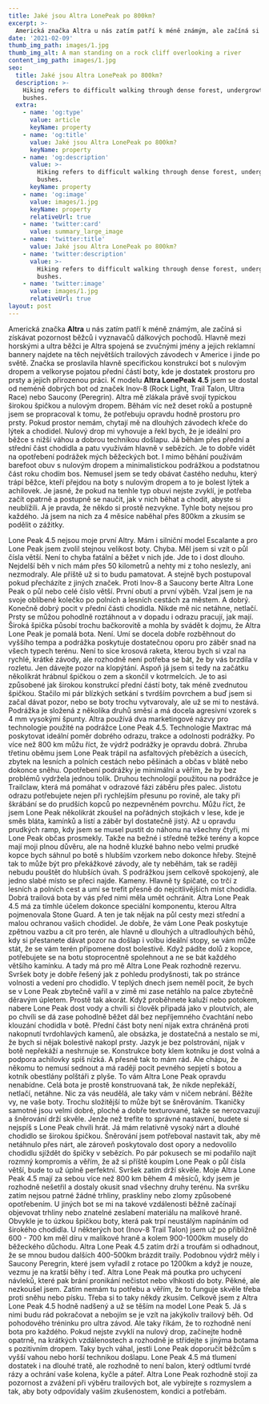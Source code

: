 ```yaml
---
title: Jaké jsou Altra LonePeak po 800km?
excerpt: >-
  Americká značka Altra u nás zatím patří k méně známým, ale začíná si získávat pozornost běžců i vyznavačů dálkových pochodů. Hlavně mezi horskými a ultra běžci je Altra spojená se zvučnými jmény a jejich reklamní bannery najdete na těch největších trailových závodech v Americe i jinde po světě. Značka se proslavila hlavně specifickou konstrukcí bot s nulovým dropem a velkoryse pojatou přední částí boty, kde je dostatek prostoru pro prsty a jejich přirozenou práci.
date: '2021-02-09'
thumb_img_path: images/1.jpg
thumb_img_alt: A man standing on a rock cliff overlooking a river
content_img_path: images/1.jpg
seo:
  title: Jaké jsou Altra LonePeak po 800km?
  description: >-
    Hiking refers to difficult walking through dense forest, undergrowth, or
    bushes.
  extra:
    - name: 'og:type'
      value: article
      keyName: property
    - name: 'og:title'
      value: Jaké jsou Altra LonePeak po 800km?
      keyName: property
    - name: 'og:description'
      value: >-
        Hiking refers to difficult walking through dense forest, undergrowth, or
        bushes.
      keyName: property
    - name: 'og:image'
      value: images/1.jpg
      keyName: property
      relativeUrl: true
    - name: 'twitter:card'
      value: summary_large_image
    - name: 'twitter:title'
      value: Jaké jsou Altra LonePeak po 800km?
    - name: 'twitter:description'
      value: >-
        Hiking refers to difficult walking through dense forest, undergrowth, or
        bushes.
    - name: 'twitter:image'
      value: images/1.jpg
      relativeUrl: true
layout: post
---
```


Americká značka **Altra** u nás zatím patří k méně známým, ale začíná si získávat pozornost běžců i vyznavačů dálkových pochodů. Hlavně mezi horskými a ultra běžci je Altra spojená se zvučnými jmény a jejich reklamní bannery najdete na těch největších trailových závodech v Americe i jinde po světě. Značka se proslavila hlavně specifickou konstrukcí bot s nulovým dropem a velkoryse pojatou přední částí boty, kde je dostatek prostoru pro prsty a jejich přirozenou práci.
K modelu **Altra LonePeak 4.5** jsem se dostal od neméně dobrých bot od značek Inov-8 (Rock Light, Trail Talon, Ultra Race) nebo Saucony (Peregrin). Altra mě zlákala právě svojí typickou širokou špičkou a nulovým dropem. Běhám víc než deset roků a postupně jsem se propracoval k tomu, že potřebuju opravdu hodně prostoru pro prsty. Pokud prostor nemám, chytají mě na dlouhých závodech křeče do lýtek a chodidel. Nulový drop mi vyhovuje a řekl bych, že je ideální pro běžce s nižší váhou a dobrou technikou došlapu. Já běhám přes přední a střední část chodidla a patu využívám hlavně v sebězích. Je to dobře vidět na opotřebení podrážek mých běžeckých bot. I mimo běhání používám barefoot obuv s nulovým dropem a minimalistickou podrážkou a podstatnou část roku chodím bos. Nemusel jsem se tedy obávat častého neduhu, který trápí běžce, kteří přejdou na boty s nulovým dropem a to je bolest lýtek a achilovek. Je jasné, že pokud na tenhle typ obuvi nejste zvyklí, je potřeba začít opatrně a postupně se naučit, jak v nich běhat a chodit, abyste si neublížili. A je pravda, že někdo si prostě nezvykne. Tyhle boty nejsou pro každého. Já jsem na nich za 4 měsíce naběhal přes 800km a zkusím se podělit o zážitky.

Lone Peak 4.5 nejsou moje první Altry. Mám i silniční model Escalante a pro Lone Peak jsem zvolil stejnou velikost boty. Chyba. Měl jsem si vzít o půl čísla větší. Není to chyba fatální a běžet v nich jde. Jde to i dost dlouho. Nejdelší běh v nich mám přes 50 kilometrů a nehty mi z toho neslezly, ani nezmodraly. Ale příště už si to budu pamatovat. A stejně bych postupoval pokud přecházíte z jiných značek. Proti Inov-8 a Saucony berte Altra Lone Peak o půl nebo celé číslo větší.
První obutí a první výběh. Vzal jsem je na svoje oblíbené kolečko po polních a lesních cestách za městem. A dobrý. Konečně dobrý pocit v přední části chodidla. Nikde mě nic netáhne, netlačí. Prsty se můžou pohodlně roztáhnout a v dopadu i odrazu pracují, jak mají. Široká špička působí trochu bačkorovitě a mohla by svádět k dojmu, že Altra Lone Peak je pomalá bota. Není. Umí se docela dobře rozběhnout do vyššího tempa a podrážka poskytuje dostatečnou oporu pro záběr snad na všech typech terénu. Není to sice krosová raketa, kterou bych si vzal na rychlé, krátké závody, ale rozhodně není potřeba se bát, že by vás brzdila v rozletu. Jen dávejte pozor na klopýtání. Aspoň já jsem si tedy na začátku několikrát hrábnul špičkou o zem a skončil v kotrmelcích. Je to asi způsobené jak širokou konstrukcí přední částí boty, tak méně zvednutou špičkou. Stačilo mi pár blízkých setkání s tvrdším povrchem a buď jsem si začal dávat pozor, nebo se boty trochu vytvarovaly, ale už se mi to nestává.
Podrážka je složená z několika druhů směsí a má docela agresivní vzorek s 4 mm vysokými špunty. Altra používá dva marketingové názvy pro technologie použité na podrážce Lone Peak 4.5. Technologie Maxtrac má poskytovat ideální poměr dobrého odrazu, trakce a odolnosti podrážky. Po více než 800 km můžu říct, že výdrž podrážky je opravdu dobrá. Zhruba třetinu oběmu jsem Lone Peak trápil na asfaltových přebězích a úsecích, zbytek na lesních a polních cestách nebo pěšinách a občas v blátě nebo dokonce sněhu. Opotřebení podrážky je minimální a věřím, že by bez problémů vydržela jednou tolik. Druhou technologií použitou na podrážce je Trailclaw, která má pomáhat v odrazové fázi záběru přes palec. Jistotu odrazu potřebujete nejen při rychlejším přesunu po rovině, ale taky při škrábání se do prudších kopců po nezpevněném povrchu. Můžu říct, že jsem Lone Peak několikrát zkoušel na pořádných stojkách v lese, kde je směs bláta, kamínků a listí a záběr byl dostatečně jistý. Až u opravdu prudkých ramp, kdy jsem se musel pustit do náhonu na všechny čtyři, mi Lone Peak občas prosmekly. Takže na bežné i středně težké terény a kopce mají moji plnou důvěru, ale na hodně kluzké bahno nebo velmi prudké kopce bych sáhnul po botě s hlubším vzorkem nebo dokonce hřeby. Stejně tak to může být pro překážkové závody, ale ty neběhám, tak se raději nebudu pouštět do hlubších úvah. 
S podrážkou jsem celkově spokojený, ale jedno slabé místo se přeci najde. Kameny. Hlavně ty špičaté, co trčí z lesních a polních cest a umí se trefit přesně do nejcitlivějších míst chodidla. Dobrá trailová bota by vás před nimi měla umět ochránit. Altra Lone Peak 4.5 má za tímhle účelem dokonce speciální komponentu, kterou Altra pojmenovala Stone Guard. A ten je tak nějak na půl cesty mezi střední a malou ochranou vašich chodidel. Je dobře, že vám Lone Peak poskytuje zpětnou vazbu a cit pro terén, ale hlavně u dlouhých a ultradlouhých běhů, kdy si přestanete dávat pozor na došlap i volbu ideální stopy, se vám může stát, že se vám terén připomene dost bolestivě. Když pádíte dolů z kopce, potřebujete se na botu stoprocentně spolehnout a ne se bát každého většího kamínku. A tady má pro mě Altra Lone Peak rozhodně rezervu.
Svršek boty je dobře řešený jak z pohledu prodyšnosti, tak po stránce volnosti a vedení pro chodidlo. V teplých dnech jsem neměl pocit, že bych se v Lone Peak zbytečně vařil a v zimě mi zase netáhlo na palce zbytečně děravým úpletem. Prostě tak akorát. Když proběhnete kaluží nebo potokem, nabere Lone Peak dost vody a chvíli si člověk připadá jako v ploutvích, ale po chvíli se dá zase pohodlně běžet dál bez nepříjemného čvachtání nebo klouzání chodidla v botě. Přední část boty není nijak extra chráněná proti nakopnutí tvrdohlavých kamenů, ale obsázka, je dostatečná a nestalo se mi, že bych si nějak bolestivě nakopl prsty. Jazyk je bez polstrování, nijak v botě nepřekáží a neshrnuje se. Konstrukce boty klem kotníku je dost volná a podpora achilovky spíš nízká. A přesně tak to mám rád. Ale chápu, že někomu to nemusí sednout a má raději pocit pevného sepjetí s botou a kotník obestlány polštáři z plyše. To vám Altra Lone Peak opravdu nenabídne. Celá bota je prostě konstruovaná tak, že nikde nepřekáží, netlačí, netáhne. Nic za vás neudělá, ale taky vám v ničem nebrání. Běžíte vy, ne vaše boty.
Trochu složitější to může být se šněrováním. Tkaničky samotné jsou velmi dobré, ploché a dobře texturované, takže se nerozvazují a šněrování drží skvěle. Jenže než trefíte to správné nastavení, budete si nejspíš s Lone Peak chvíli hrát. Já mám relativně vysoký nárt a dlouhé chodidlo se širokou špičkou. Šněrování jsem potřeboval nastavit tak, aby mě netáhnulo přes nárt, ale zároveň poskytovalo dost opory a nedovolilo chodidlu sjíždět do špičky v sebězích. Po pár pokusech se mi podařilo najít rozmný kompromis a věřím, že až si příště koupím Lone Peak o půl čísla větší, bude to už úplně perfektní.
Svršek zatím drží skvěle. Moje Altra Lone Peak 4.5 mají za sebou více než 800 km během 4 měsíců, kdy jsem je rozhodně nešetřil a dostaly okusit snad všechny druhy terénu. Na svršku zatím nejsou patrné žádné trhliny, praskliny nebo zlomy způsobené opotřebením. U jiných bot se mi na takové vzdálenosti běžně začínají objevovat trhliny nebo znatelné zeslabení materiálu na malíkové hraně. Obvykle je to úzkou špičkou boty, která pak trpí neustálým napínáním od širokého chodidla. U některých bot (Inov-8 Trail Talon) jsem už po přibližně 600 - 700 km měl díru v malíkové hraně a kolem 900-1000km musely do běžeckého důchodu. Altra Lone Peak 4.5 zatím drží a troufám si odhadnout, že se mnou budou dalších 400-500km brázdit traily. Podobnou výdrž měly i Saucony Peregrin, které jsem vyřadil z rotace po 1200km a když je nouze, vezmu je na kratší běhy i teď.
Altra Lone Peak má poutka pro uchycení návleků, které pak brání pronikání nečistot nebo vlhkosti do boty. Pěkné, ale nezkoušel jsem. Zatím nemám tu potřebu a věřím, že to funguje skvěle třeba proti sněhu nebo písku. Třeba si to taky někdy zkusím.
Celkově jsem z Altra Lone Peak 4.5 hodně nadšený a už se těším na model Lone Peak 5. Já s nimi budu rád pokračovat a nebojím se je vzít na jakýkoliv trailový běh. Od pohodového tréninku pro ultra závod. Ale taky říkám, že to rozhodně není bota pro každého. Pokud nejste zvyklí na nulový drop, začínejte hodně opatrně, na krátkých vzdálenostech a rozhodně je střídejte s jinýma botama s pozitivním dropem. Taky bych váhal, jestli Lone Peak doporučit běžcům s vyšší vahou nebo horší technikou došlapu. Lone Peak 4.5 má tlumení dostatek i na dlouhé tratě, ale rozhodně to není balon, který odtlumí tvrdé rázy a ochrání vaše kolena, kyčle a páteř. Altra Lone Peak rozhodně stojí za pozornost a zvážení při výběru trailových bot, ale vybírejte s rozmyslem a tak, aby boty odpovídaly vašim zkušenostem, kondici a potřebám.